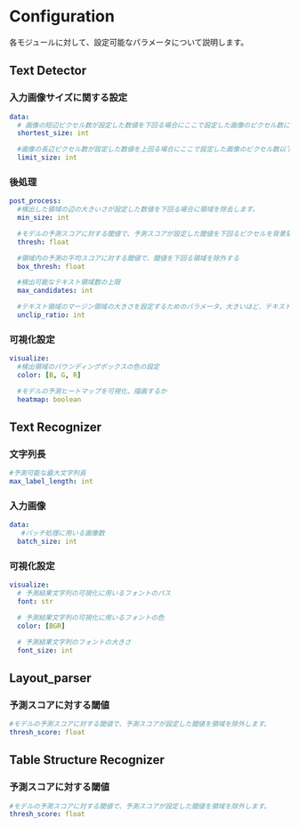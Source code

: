 # Configuration

各モジュールに対して、設定可能なパラメータについて説明します。

## Text Detector

### 入力画像サイズに関する設定

```yaml
data:
  # 画像の短辺ピクセル数が設定した数値を下回る場合にここで設定した画像のピクセル数に以上になるように画像を拡大します。
  shortest_size: int 

  #画像の長辺ピクセル数が設定した数値を上回る場合にここで設定した画像のピクセル数以下になるように画像を縮小します。
  limit_size: int 
```

### 後処理

```yaml
post_process:
  #検出した領域の辺の大きいさが設定した数値を下回る場合に領域を除去します。
  min_size: int 

  #モデルの予測スコアに対する閾値で、予測スコアが設定した閾値を下回るピクセルを背景領域として扱います。
  thresh: float 

  #領域内の予測の平均スコアに対する閾値で、閾値を下回る領域を除外する
  box_thresh: float 

  #検出可能なテキスト領域数の上限
  max_candidates: int 

  #テキスト領域のマージン領域の大きさを設定するためのパラメータ。大きいほど、テキスト領域のマージンを大きくし、余白を持たせた検出が可能になり、小さいほどタイトな検出になる。
  unclip_ratio: int 
```

### 可視化設定

```yaml
visualize:
  #検出領域のバウンディングボックスの色の設定
  color: [B, G, R] 

  #モデルの予測ヒートマップを可視化、描画するか
  heatmap: boolean 
```

## Text Recognizer

### 文字列長

```yaml
#予測可能な最大文字列長
max_label_length: int
```

### 入力画像

```yaml
data:
   #バッチ処理に用いる画像数
  batch_size: int
```

### 可視化設定

```yaml
visualize:
  # 予測結果文字列の可視化に用いるフォントのパス
  font: str 

  # 予測結果文字列の可視化に用いるフォントの色
  color: [BGR] 

  # 予測結果文字列のフォントの大きさ
  font_size: int
```

## Layout_parser

### 予測スコアに対する閾値

```yaml
#モデルの予測スコアに対する閾値で、予測スコアが設定した閾値を領域を除外します。
thresh_score: float 
```

## Table Structure Recognizer

### 予測スコアに対する閾値

```yaml
#モデルの予測スコアに対する閾値で、予測スコアが設定した閾値を領域を除外します。
thresh_score: float 
```
